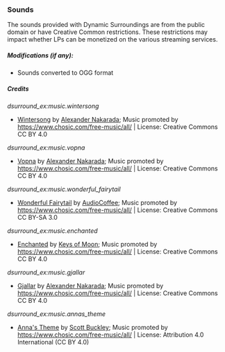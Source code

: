 ### Sounds
The sounds provided with Dynamic Surroundings are from the public
domain or have Creative Common restrictions.  These restrictions may impact
whether LPs can be monetized on the various streaming services.

##### Modifications (if any):
* Sounds converted to OGG format

##### Credits

*dsurround_ex:music.wintersong*

<ul>
    <li><a href="https://www.chosic.com/download-audio/29631/">Wintersong</a> by <a href="https://creatorchords.com">Alexander Nakarada</a>; Music promoted by <a href="https://www.chosic.com/free-music/all/">https://www.chosic.com/free-music/all/</a> | License: Creative Commons CC BY 4.0</li>
</ul>

*dsurround_ex:music.vopna*

<ul>
    <li><a href="https://www.chosic.com/download-audio/29642/">Vopna</a> by <a href="https://creatorchords.com">Alexander Nakarada</a>; Music promoted by <a href="https://www.chosic.com/free-music/all/">https://www.chosic.com/free-music/all/</a> | License: Creative Commons CC BY 4.0</li>
</ul>

*dsurround_ex:music.wonderful_fairytail*

<ul>
    <li><a href="https://www.chosic.com/download-audio/58006/">Wonderful Fairytail</a> by <a href="https://www.audiocoffe.net">AudioCoffee</a>; Music promoted by <a href="https://www.chosic.com/free-music/all/">https://www.chosic.com/free-music/all/</a> | License: Creative Commons CC BY-SA 3.0</li>
</ul>

*dsurround_ex:music.enchanted*

<ul>
    <li><a href="https://www.chosic.com/download-audio/30479/">Enchanted</a> by <a href="https://soundcloud.com/keysofmoon">Keys of Moon</a>; Music promoted by <a href="https://www.chosic.com/free-music/all/">https://www.chosic.com/free-music/all/</a> | License: Creative Commons CC BY 4.0</li>
</ul>

*dsurround_ex:music.gjallar*

<ul>
    <li><a href="https://www.chosic.com/download-audio/29643/">Gjallar</a> by <a href="https://creatorchords.com">Alexander Nakarada</a>; Music promoted by <a href="https://www.chosic.com/free-music/all/">https://www.chosic.com/free-music/all/</a> | License: Creative Commons CC BY 4.0</li>
</ul>

*dsurround_ex:music.annas_theme*

<ul>
    <li><a href="https://www.chosic.com/download-audio/27877/">Anna's Theme</a> by <a href="https://www.scottbuckley.com.au">Scott Buckley</a>; Music promoted by <a href="https://www.chosic.com/free-music/all/">https://www.chosic.com/free-music/all/</a> | License: Attribution 4.0 International (CC BY 4.0)</li>
</ul>
